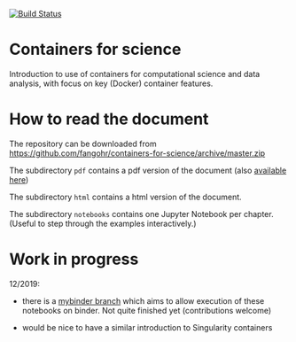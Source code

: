 [![Build Status](https://travis-ci.org/fangohr/containers-for-science.svg?branch=master)](https://travis-ci.org/fangohr/containers-for-science)

# Containers for science

Introduction to use of containers for computational science and data analysis, with focus on key (Docker) container features.

# How to read the document

The repository can be downloaded from https://github.com/fangohr/containers-for-science/archive/master.zip

The subdirectory `pdf` contains a pdf version of the document (also [available here](https://github.com/fangohr/containers-for-science/raw/master/pdf/containers-for-science.pdf))

The subdirectory `html` contains a html version of the document.

The subdirectory `notebooks` contains one Jupyter Notebook per chapter. (Useful to step through the examples interactively.)

# Work in progress

12/2019:

- there is a [mybinder branch](https://github.com/fangohr/containers-for-science/tree/mybinder) which aims to allow execution of these notebooks on binder. Not quite finished yet (contributions welcome)

- would be nice to have a similar introduction to Singularity containers
